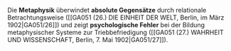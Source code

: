 
Die **Metaphysik** überwindet **absolute Gegensätze** durch relationale Betrachtungsweise ([[GA051 (26.) DIE EINHEIT DER WELT, Berlin, im März 1902|GA051/26]]) und zeigt **psychologische Fehler** bei der Bildung metaphysischer Systeme zur Triebbefriedigung ([[GA051 (27.) WAHRHEIT UND WISSENSCHAFT, Berlin, 7. Mai 1902|GA051/27]]).
